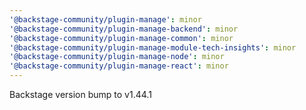 ```yaml
---
'@backstage-community/plugin-manage': minor
'@backstage-community/plugin-manage-backend': minor
'@backstage-community/plugin-manage-common': minor
'@backstage-community/plugin-manage-module-tech-insights': minor
'@backstage-community/plugin-manage-node': minor
'@backstage-community/plugin-manage-react': minor
---
```


Backstage version bump to v1.44.1
